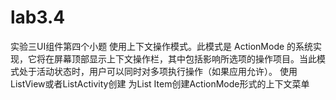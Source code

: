 # lab3.4
实验三UI组件第四个小题
使用上下文操作模式。此模式是 ActionMode 的系统实现，它将在屏幕顶部显示上下文操作栏，其中包括影响所选项的操作项目。当此模式处于活动状态时，用户可以同时对多项执行操作（如果应用允许）。
使用ListView或者ListActivity创建 为List Item创建ActionMode形式的上下文菜单
